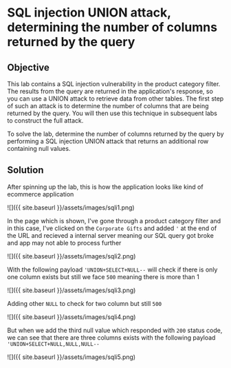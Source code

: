 
# SQL injection UNION attack, determining the number of columns returned by the query

## Objective 

This lab contains a SQL injection vulnerability in the product category filter. The results from the query are returned in the application's response, so you can use a UNION attack to retrieve data from other tables. The first step of such an attack is to determine the number of columns that are being returned by the query. You will then use this technique in subsequent labs to construct the full attack.

To solve the lab, determine the number of columns returned by the query by performing a SQL injection UNION attack that returns an additional row containing null values.

## Solution 

After spinning up the lab, this is how the application looks like kind of ecommerce application 

![]({{ site.baseurl }}/assets/images/sqli1.png)

In the page which is shown, I've gone through a product category filter and in this case, I've clicked on the `Corporate Gifts` and added `'` at the end of the URL and recieved a internal server meaning our SQL query got broke and app may not able to process further 

![]({{ site.baseurl }}/assets/images/sqli2.png)

With the following payload `'UNION+SELECT+NULL--` will check if there is only one column exists but still we face `500` meaning there is more than 1

![]({{ site.baseurl }}/assets/images/sqli3.png)

Adding other `NULL` to check for two column but still `500`

![]({{ site.baseurl }}/assets/images/sqli4.png)

But when we add the third null value which responded with `200` status code, we can see that there are three columns exists with the following payload `'UNION+SELECT+NULL,NULL,NULL--` 

![]({{ site.baseurl }}/assets/images/sqli5.png)
